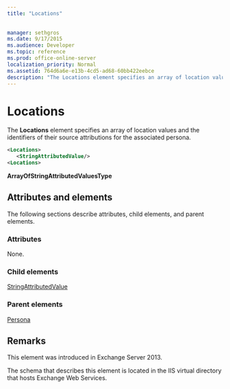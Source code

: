 ```yaml
---
title: "Locations"
 
 
manager: sethgros
ms.date: 9/17/2015
ms.audience: Developer
ms.topic: reference
ms.prod: office-online-server
localization_priority: Normal
ms.assetid: 764d6a6e-e13b-4cd5-ad68-60bb422eebce
description: "The Locations element specifies an array of location values and the identifiers of their source attributions for the associated persona."
---
```


# Locations

The **Locations** element specifies an array of location values and the identifiers of their source attributions for the associated persona. 
  
```XML
<Locations>
   <StringAttributedValue/>
<Locations>
```

 **ArrayOfStringAttributedValuesType**
## Attributes and elements

The following sections describe attributes, child elements, and parent elements.
  
### Attributes

None.
  
### Child elements

[StringAttributedValue](stringattributedvalue.md)
  
### Parent elements

[Persona](persona.md)
  
## Remarks

This element was introduced in Exchange Server 2013.
  
The schema that describes this element is located in the IIS virtual directory that hosts Exchange Web Services.
  

